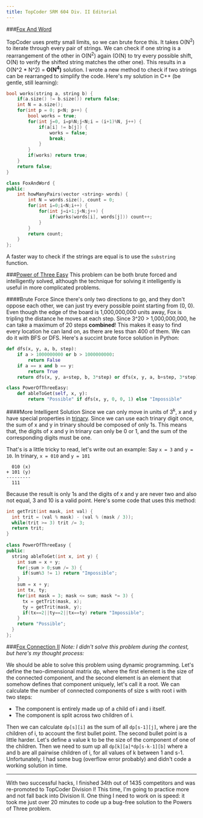 ```yaml
---
title: TopCoder SRM 604 Div. II Editorial
---
```


###[Fox And Word](http://community.topcoder.com/stat?c=problem_statement&pm=12953&rd=15837)

TopCoder uses pretty small limits, so we can brute force this. It takes O(N<sup>2</sup>) to iterate through every pair of strings. We can check if one string is a rearrangement of the other in O(N<sup>2</sup>) again (O(N) to try every possible shift, O(N) to verify the shifted string matches the other one). This results in a O(N^2 * N^2) = **O(N<sup>4</sup>)** solution. I wrote a new method to check if two strings can be rearranged to simplify the code. Here's my solution in C++ (be gentle, still learning):

```cpp
bool works(string a, string b) {
    if(a.size() != b.size()) return false;
    int N = a.size();
    for(int p = 0; p<N; p++) {
        bool works = true;
        for(int j=0, i=p%N;j<N;i = (i+1)%N, j++) {
            if(a[i] != b[j]) {
                works = false;
                break;
            }
        }
        if(works) return true;
    }
    return false;
}

class FoxAndWord {
public:
    int howManyPairs(vector <string> words) {
        int N = words.size(), count = 0;
        for(int i=0;i<N;i++) {
            for(int j=i+1;j<N;j++) {
                if(works(words[i], words[j])) count++;
            }
        }
        return count;
    }
};

```
A faster way to check if the strings are equal is to use the `substring` function.

###[Power of Three Easy](http://community.topcoder.com/stat?c=problem_statement&pm=12952&rd=15837&rm=320185&cr=23138918)
This problem can be both brute forced and intelligently solved, although the technique for solving it intelligently is useful in more complicated problems.

####Brute Force
Since there's only two directions to go, and they don't oppose each other, we can just try every possible point starting from (0, 0). Even though the edge of the board is 1,000,000,000 units away, Fox is tripling the distance he moves at each step. Since 3^20 > 1,000,000,000, he can take a maximum of 20 steps __combined__! This makes it easy to find every location he can land on, as there are less than 400 of them. We can do it with BFS or DFS. Here's a succint brute force solution in Python:

```python
def dfs(x, y, a, b, step):
    if a > 1000000000 or b > 1000000000:
        return False
    if a == x and b == y:
        return True
    return dfs(x, y, a+step, b, 3*step) or dfs(x, y, a, b+step, 3*step)

class PowerOfThreeEasy:
    def ableToGet(self, x, y):
        return "Possible" if dfs(x, y, 0, 0, 1) else "Impossible"
```

####More Intelligent Solution
Since we can only move in units of 3<sup>k</sup>, x and y have special properties in [trinary](https://en.wikipedia.org/wiki/Trinary). Since we can use each trinary digit once, the sum of x and y in trinary should be composed of only 1s. This means that, the digits of x and y in trinary can only be 0 or 1, and the sum of the corresponding digits must be one. 

That's is a little tricky to read, let's write out an example:
Say `x = 3` and `y = 10`. In trinary, `x = 010` and `y = 101`
```
  010 (x)
+ 101 (y)
---------
  111
```

Because the result is only 1s and the digits of x and y are never two and also not equal, 3 and 10 is a valid point. Here's some code that uses this method:

```cpp
int getTrit(int mask, int val) {
  int trit = (val % mask) - (val % (mask / 3));
  while(trit >= 3) trit /= 3;
  return trit;
}
 
class PowerOfThreeEasy {
public:
  string ableToGet(int x, int y) {
    int sum = x + y;
    for(;sum > 0;sum /= 3) {
      if(sum%3 != 1) return "Impossible";
    }
    sum = x + y;
    int tx, ty;
    for(int mask = 3; mask <= sum; mask *= 3) {
      tx = getTrit(mask, x);
      ty = getTrit(mask, y);
      if(tx==2||ty==2||tx==ty) return "Impossible";
    }
    return "Possible";
  }
};
```

###[Fox Connection II](http://community.topcoder.com/stat?c=problem_solution&rd=15837&rm=320185&cr=23138918&pm=12951)
_Note: I didn't solve this problem during the contest, but here's my thought process:_

We should be able to solve this problem using dynamic programming. Let's define the two-dimensional matrix dp, where the first element is the size of the connected component, and the second element is an element that somehow defines that component uniquely, let's call it a root. We can calculate the number of connected components of size s with root i with two steps:

- The component is entirely made up of a child of i and i itself.
- The component is split across two children of i.


Then we can calculate `dp[s][i]` as the sum of all `dp[s-1][j]`, where j are the children of i, to account the first bullet point. The second bullet point is a little harder. Let's define a value k to be the size of the component of one of the children. Then we need to sum up all `dp[k][a]*dp[s-k-1][b]` where a and b are all pairwise children of i, for all values of k between 1 and s-1. Unfortunately, I had some bug (overflow error probably) and didn't code a working solution in time.

---

With two successful hacks, I finished 34th out of 1435 competitors and was re-promoted to TopCoder Division I! This time, I'm going to practice more and not fall back into Division II. One thing I need to work on is speed: it took me just over 20 minutes to code up a bug-free solution to the Powers of Three problem. 
